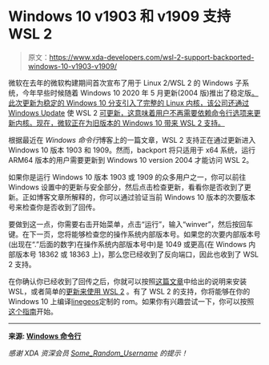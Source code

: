 # Windows 10 v1903 和 v1909 支持 WSL 2

> 原文：<https://www.xda-developers.com/wsl-2-support-backported-windows-10-v1903-v1909/>

微软在去年的微软构建期间首次宣布了用于 Linux 2/WSL 2 的 Windows 子系统，今年早些时候随着 Windows 10 2020 年 5 月更新(2004 版)推出了稳定版[。此次更新为稳定的 Windows 10 分支引入了完整的 Linux 内核，该公司还通过 Windows Update](https://www.xda-developers.com/microsoft-windows-10-may-2020-update-wsl-2-revamped-cortana-assistant-your-phone-calls-arm-devices/) 使 WSL 2 [可更新，这意味着用户不再需要依赖命令行选项来更新内核。现在，微软正在为旧版本的 Windows 10 带来 WSL 2 支持。](https://devblogs.microsoft.com/commandline/wsl2-will-be-generally-available-in-windows-10-version-2004/)

根据最近在 *Windows 命令行*博客上的一篇文章，WSL 2 支持正在通过更新进入 Windows 10 版本 1903 和 1909。然而，backport 将只适用于 x64 系统，运行 ARM64 版本的用户需要更新到 Windows 10 version 2004 才能访问 WSL 2。

如果你是运行 Windows 10 版本 1903 或 1909 的众多用户之一，你可以前往 Windows 设置中的更新与安全部分，然后点击检查更新，看看你是否收到了更新。正如博客文章所解释的，你可以通过验证当前 Windows 10 版本的次要版本号来检查你是否收到了回传。

要做到这一点，你需要右击开始菜单，点击“运行”，输入“winver”，然后按回车键。在下一页，您将能够检查您的操作系统内部版本号。如果您的次要内部版本号(出现在“.”后面的数字)在操作系统内部版本号中)是 1049 或更高(在 Windows 内部版本号 18362 或 18363 上)，那么您已经收到了反向端口，因此也收到了 WSL 2 支持。

在你确认你已经收到了回传之后，你就可以按照[这篇文章](https://docs.microsoft.com/en-us/windows/wsl/install-win10)中给出的说明来安装 WSL，或者简单的[更新来使用 WSL 2](https://docs.microsoft.com/en-us/windows/wsl/install-win10#update-to-wsl-2) 。有了 WSL 2 的支持，你将能够在你的 Windows 10 上编译[linegeos](https://www.xda-developers.com/tag/lineageos/)定制的 rom。如果你有兴趣尝试一下，你可以按照[这个指南](https://www.xda-developers.com/how-to-build-lineageos-on-windows-10-using-wsl-2/)开始。

* * *

**来源: [Windows 命令行](https://devblogs.microsoft.com/commandline/wsl-2-support-is-coming-to-windows-10-versions-1903-and-1909/)**

*感谢 XDA 资深会员 [Some_Random_Username](https://forum.xda-developers.com/member.php?u=8234677) 的提示！*